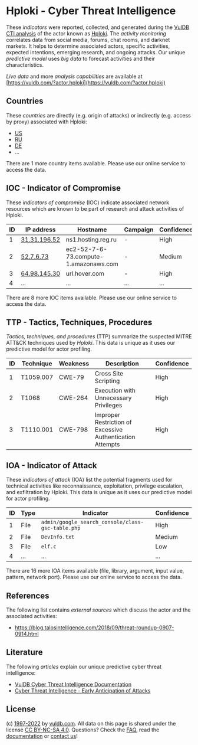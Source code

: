 # Hploki - Cyber Threat Intelligence

These _indicators_ were reported, collected, and generated during the [VulDB CTI analysis](https://vuldb.com/?kb.cti) of the actor known as [Hploki](https://vuldb.com/?actor.hploki). The _activity monitoring_ correlates data from social media, forums, chat rooms, and darknet markets. It helps to determine associated actors, specific activities, expected intentions, emerging research, and ongoing attacks. Our unique _predictive model_ uses _big data_ to forecast activities and their characteristics.

_Live data_ and more _analysis capabilities_ are available at [https://vuldb.com/?actor.hploki](https://vuldb.com/?actor.hploki)

## Countries

These _countries_ are directly (e.g. origin of attacks) or indirectly (e.g. access by proxy) associated with Hploki:

* [US](https://vuldb.com/?country.us)
* [RU](https://vuldb.com/?country.ru)
* [DE](https://vuldb.com/?country.de)
* ...

There are 1 more country items available. Please use our online service to access the data.

## IOC - Indicator of Compromise

These _indicators of compromise_ (IOC) indicate associated network resources which are known to be part of research and attack activities of Hploki.

ID | IP address | Hostname | Campaign | Confidence
-- | ---------- | -------- | -------- | ----------
1 | [31.31.196.52](https://vuldb.com/?ip.31.31.196.52) | ns1.hosting.reg.ru | - | High
2 | [52.7.6.73](https://vuldb.com/?ip.52.7.6.73) | ec2-52-7-6-73.compute-1.amazonaws.com | - | Medium
3 | [64.98.145.30](https://vuldb.com/?ip.64.98.145.30) | url.hover.com | - | High
4 | ... | ... | ... | ...

There are 8 more IOC items available. Please use our online service to access the data.

## TTP - Tactics, Techniques, Procedures

_Tactics, techniques, and procedures_ (TTP) summarize the suspected MITRE ATT&CK techniques used by _Hploki_. This data is unique as it uses our predictive model for actor profiling.

ID | Technique | Weakness | Description | Confidence
-- | --------- | -------- | ----------- | ----------
1 | T1059.007 | CWE-79 | Cross Site Scripting | High
2 | T1068 | CWE-264 | Execution with Unnecessary Privileges | High
3 | T1110.001 | CWE-798 | Improper Restriction of Excessive Authentication Attempts | High

## IOA - Indicator of Attack

These _indicators of attack_ (IOA) list the potential fragments used for technical activities like reconnaissance, exploitation, privilege escalation, and exfiltration by Hploki. This data is unique as it uses our predictive model for actor profiling.

ID | Type | Indicator | Confidence
-- | ---- | --------- | ----------
1 | File | `admin/google_search_console/class-gsc-table.php` | High
2 | File | `DevInfo.txt` | Medium
3 | File | `elf.c` | Low
4 | ... | ... | ...

There are 16 more IOA items available (file, library, argument, input value, pattern, network port). Please use our online service to access the data.

## References

The following list contains _external sources_ which discuss the actor and the associated activities:

* https://blog.talosintelligence.com/2018/09/threat-roundup-0907-0914.html

## Literature

The following _articles_ explain our unique predictive cyber threat intelligence:

* [VulDB Cyber Threat Intelligence Documentation](https://vuldb.com/?kb.cti)
* [Cyber Threat Intelligence - Early Anticipation of Attacks](https://www.scip.ch/en/?labs.20201022)

## License

(c) [1997-2022](https://vuldb.com/?kb.changelog) by [vuldb.com](https://vuldb.com/?kb.about). All data on this page is shared under the license [CC BY-NC-SA 4.0](https://creativecommons.org/licenses/by-nc-sa/4.0/). Questions? Check the [FAQ](https://vuldb.com/?kb.faq), read the [documentation](https://vuldb.com/?kb) or [contact us](https://vuldb.com/?contact)!
